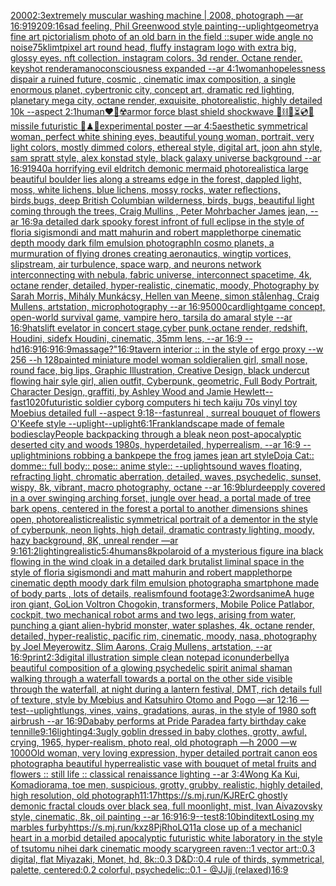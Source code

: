 [2000](https://www.ebank.nz/aiartgenerator?category=2000)[2:3](https://www.ebank.nz/aiartgenerator?category=2%3A3)[extremely muscular washing machine | 2008, photograph —ar 16:9](https://www.ebank.nz/aiartgenerator?category=extremely%2520muscular%2520washing%2520machine%2520%7C%25202008%2C%2520photograph%2520%E2%80%94ar%252016%3A9)[1920](https://www.ebank.nz/aiartgenerator?category=1920)[9:16](https://www.ebank.nz/aiartgenerator?category=9%3A16)[sad feeling, Phil Greenwood style painting](https://www.ebank.nz/aiartgenerator?category=sad%2520feeling%2C%2520Phil%2520Greenwood%2520style%2520painting)[--uplight](https://www.ebank.nz/aiartgenerator?category=--uplight)[geometry](https://www.ebank.nz/aiartgenerator?category=geometry)[a fine art pictorialism photo of an old barn in the field ::super wide angle no noise](https://www.ebank.nz/aiartgenerator?category=a%2520fine%2520art%2520pictorialism%2520photo%2520of%2520an%2520old%2520barn%2520in%2520the%2520field%2520%3A%3Asuper%2520wide%2520angle%2520no%2520noise)[75](https://www.ebank.nz/aiartgenerator?category=75)[klimt](https://www.ebank.nz/aiartgenerator?category=klimt)[pixel art round head, fluffy instagram logo with extra big, glossy eyes. nft collection. instagram colors. 3d render. Octane render. keyshot render](https://www.ebank.nz/aiartgenerator?category=pixel%2520art%2520round%2520head%2C%2520fluffy%2520instagram%2520logo%2520with%2520extra%2520big%2C%2520glossy%2520eyes.%2520nft%2520collection.%2520instagram%2520colors.%25203d%2520render.%2520Octane%2520render.%2520keyshot%2520render)[amano](https://www.ebank.nz/aiartgenerator?category=amano)[consciousness expanded --ar 4:1](https://www.ebank.nz/aiartgenerator?category=consciousness%2520expanded%2520--ar%25204%3A1)[woman](https://www.ebank.nz/aiartgenerator?category=woman)[hopelessness dispair a ruined future, cosmic , cinematic imax composition, a single enormous planet, cybertronic city,  concept art, dramatic red lighting, planetary mega city, octane render, exquisite, photorealistic, highly detailed 10k --aspect 2:1](https://www.ebank.nz/aiartgenerator?category=hopelessness%2520dispair%2520a%2520ruined%2520future%2C%2520cosmic%2520%2C%2520cinematic%2520imax%2520composition%2C%2520a%2520single%2520enormous%2520planet%2C%2520cybertronic%2520city%2C%2520%2520concept%2520art%2C%2520dramatic%2520red%2520lighting%2C%2520planetary%2520mega%2520city%2C%2520octane%2520render%2C%2520exquisite%2C%2520photorealistic%2C%2520highly%2520detailed%252010k%2520--aspect%25202%3A1)[human](https://www.ebank.nz/aiartgenerator?category=human)[❤️‍🔥☢️armor force blast shield shockwave 🧪⛓🧨⏳💿🚧missile futuristic 🧩♟🎼experimental poster —ar 4:5](https://www.ebank.nz/aiartgenerator?category=%E2%9D%A4%EF%B8%8F%E2%80%8D%F0%9F%94%A5%E2%98%A2%EF%B8%8Farmor%2520force%2520blast%2520shield%2520shockwave%2520%F0%9F%A7%AA%E2%9B%93%F0%9F%A7%A8%E2%8F%B3%F0%9F%92%BF%F0%9F%9A%A7missile%2520futuristic%2520%F0%9F%A7%A9%E2%99%9F%F0%9F%8E%BCexperimental%2520poster%2520%E2%80%94ar%25204%3A5)[aesthetic symmetrical woman, perfect white shining eyes, beautiful young woman, portrait, very light colors, mostly dimmed colors, ethereal style, digital art, joon ahn style, sam spratt style, alex konstad style, black galaxy universe background --ar 16:9](https://www.ebank.nz/aiartgenerator?category=aesthetic%2520symmetrical%2520woman%2C%2520perfect%2520white%2520shining%2520eyes%2C%2520beautiful%2520young%2520woman%2C%2520portrait%2C%2520very%2520light%2520colors%2C%2520mostly%2520dimmed%2520colors%2C%2520ethereal%2520style%2C%2520digital%2520art%2C%2520joon%2520ahn%2520style%2C%2520sam%2520spratt%2520style%2C%2520alex%2520konstad%2520style%2C%2520black%2520galaxy%2520universe%2520background%2520--ar%252016%3A9)[1940](https://www.ebank.nz/aiartgenerator?category=1940)[a horrifying evil eldritch demonic mermaid photorealistic](https://www.ebank.nz/aiartgenerator?category=a%2520horrifying%2520evil%2520eldritch%2520demonic%2520mermaid%2520photorealistic)[a large beautiful boulder lies along a  streams edge in  the forest,  dappled light, moss, white lichens, blue lichens, mossy rocks, water reflections,  birds,bugs, deep British Columbian wilderness, birds, bugs, beautiful light coming through the trees, Craig Mullins , Peter Mohrbacher James jean, --ar 16:9](https://www.ebank.nz/aiartgenerator?category=a%2520large%2520beautiful%2520boulder%2520lies%2520along%2520a%2520%2520streams%2520edge%2520in%2520%2520the%2520forest%2C%2520%2520dappled%2520light%2C%2520moss%2C%2520white%2520lichens%2C%2520blue%2520lichens%2C%2520mossy%2520rocks%2C%2520water%2520reflections%2C%2520%2520birds%2Cbugs%2C%2520deep%2520British%2520Columbian%2520wilderness%2C%2520birds%2C%2520bugs%2C%2520beautiful%2520light%2520coming%2520through%2520the%2520trees%2C%2520Craig%2520Mullins%2520%2C%2520Peter%2520Mohrbacher%2520James%2520jean%2C%2520--ar%252016%3A9)[a detailed dark spooky forest infront of full eclipse in the style of floria sigismondi and matt mahurin and robert mapplethorpe cinematic depth moody dark film emulsion photograph](https://www.ebank.nz/aiartgenerator?category=a%2520detailed%2520dark%2520spooky%2520forest%2520infront%2520of%2520full%2520eclipse%2520in%2520the%2520style%2520of%2520floria%2520sigismondi%2520and%2520matt%2520mahurin%2520and%2520robert%2520mapplethorpe%2520cinematic%2520depth%2520moody%2520dark%2520film%2520emulsion%2520photograph)[In cosmo planets, a murmuration of flying drones creating aeronautics, wingtip vortices, slipstream, air turbulence, space warp, and neurons network interconnecting with nebula, fabric universe, interconnect spacetime, 4k, octane render, detailed, hyper-realistic, cinematic, moody, Photography by Sarah Morris, Mihály Munkácsy, Hellen van Meene, simon stålenhag, Craig Mullens, artstation, microphotography --ar 16:9](https://www.ebank.nz/aiartgenerator?category=In%2520cosmo%2520planets%2C%2520a%2520murmuration%2520of%2520flying%2520drones%2520creating%2520aeronautics%2C%2520wingtip%2520vortices%2C%2520slipstream%2C%2520air%2520turbulence%2C%2520space%2520warp%2C%2520and%2520neurons%2520network%2520interconnecting%2520with%2520nebula%2C%2520fabric%2520universe%2C%2520interconnect%2520spacetime%2C%25204k%2C%2520octane%2520render%2C%2520detailed%2C%2520hyper-realistic%2C%2520cinematic%2C%2520moody%2C%2520Photography%2520by%2520Sarah%2520Morris%2C%2520Mih%C3%A1ly%2520Munk%C3%A1csy%2C%2520Hellen%2520van%2520Meene%2C%2520simon%2520st%C3%A5lenhag%2C%2520Craig%2520Mullens%2C%2520artstation%2C%2520microphotography%2520--ar%252016%3A9)[5000](https://www.ebank.nz/aiartgenerator?category=5000)[card](https://www.ebank.nz/aiartgenerator?category=card)[light](https://www.ebank.nz/aiartgenerator?category=light)[game concept, open-world survival game, vampire hero, tarsila do amaral style --ar 16:9](https://www.ebank.nz/aiartgenerator?category=game%2520concept%2C%2520open-world%2520survival%2520game%2C%2520vampire%2520hero%2C%2520tarsila%2520do%2520amaral%2520style%2520--ar%252016%3A9)[hats](https://www.ebank.nz/aiartgenerator?category=hats)[lift evelator in concert stage,cyber punk,octane render, redshift, Houdini, sidefx Houdini, cinematic, 35mm lens, --ar 16:9 --hd](https://www.ebank.nz/aiartgenerator?category=lift%2520evelator%2520in%2520concert%2520stage%2Ccyber%2520punk%2Coctane%2520render%2C%2520redshift%2C%2520Houdini%2C%2520sidefx%2520Houdini%2C%2520cinematic%2C%252035mm%2520lens%2C%2520--ar%252016%3A9%2520--hd)[16:9](https://www.ebank.nz/aiartgenerator?category=16%3A9)[16:9](https://www.ebank.nz/aiartgenerator?category=16%3A9)[16:9](https://www.ebank.nz/aiartgenerator?category=16%3A9)[massage?"](https://www.ebank.nz/aiartgenerator?category=massage%3F%22)[16:9](https://www.ebank.nz/aiartgenerator?category=16%3A9)[tavern interior :: in the style of ergo proxy --w 256 --h 128](https://www.ebank.nz/aiartgenerator?category=tavern%2520interior%2520%3A%3A%2520in%2520the%2520style%2520of%2520ergo%2520proxy%2520--w%2520256%2520--h%2520128)[painted miniature model  woman soldier](https://www.ebank.nz/aiartgenerator?category=painted%2520miniature%2520model%2520%2520woman%2520soldier)[alien girl, small nose, round face, big lips, Graphic Illustration, Creative Design, black undercut flowing hair syle girl, alien outfit, Cyberpunk, geometric, Full Body Portrait, Character Design, graffiti, by Ashley Wood and Jamie Hewlett](https://www.ebank.nz/aiartgenerator?category=alien%2520girl%2C%2520small%2520nose%2C%2520round%2520face%2C%2520big%2520lips%2C%2520Graphic%2520Illustration%2C%2520Creative%2520Design%2C%2520black%2520undercut%2520flowing%2520hair%2520syle%2520girl%2C%2520alien%2520outfit%2C%2520Cyberpunk%2C%2520geometric%2C%2520Full%2520Body%2520Portrait%2C%2520Character%2520Design%2C%2520graffiti%2C%2520by%2520Ashley%2520Wood%2520and%2520Jamie%2520Hewlett)[--fast](https://www.ebank.nz/aiartgenerator?category=--fast)[1020](https://www.ebank.nz/aiartgenerator?category=1020)[futuristic soldier cyborg computers hi tech kaiju 70s vinyl toy Moebius detailed full --aspect 9:18](https://www.ebank.nz/aiartgenerator?category=futuristic%2520soldier%2520cyborg%2520computers%2520hi%2520tech%2520kaiju%252070s%2520vinyl%2520toy%2520Moebius%2520detailed%2520full%2520--aspect%25209%3A18)[--fast](https://www.ebank.nz/aiartgenerator?category=--fast)[unreal , surreal bouquet of flowers O'Keefe style --uplight](https://www.ebank.nz/aiartgenerator?category=unreal%2520%2C%2520surreal%2520bouquet%2520of%2520flowers%2520O%27Keefe%2520style%2520--uplight)[--uplight](https://www.ebank.nz/aiartgenerator?category=--uplight)[6:1](https://www.ebank.nz/aiartgenerator?category=6%3A1)[Frank](https://www.ebank.nz/aiartgenerator?category=Frank)[landscape made of female bodies](https://www.ebank.nz/aiartgenerator?category=landscape%2520made%2520of%2520female%2520bodies)[clay](https://www.ebank.nz/aiartgenerator?category=clay)[People backpacking through a bleak neon post-apocalyptic deserted city and woods 1980s, hyperdetailed, hyperrealism, --ar 16:9 --uplight](https://www.ebank.nz/aiartgenerator?category=People%2520backpacking%2520through%2520a%2520bleak%2520neon%2520post-apocalyptic%2520deserted%2520city%2520and%2520woods%25201980s%2C%2520hyperdetailed%2C%2520hyperrealism%2C%2520--ar%252016%3A9%2520--uplight)[minions robbing a bank](https://www.ebank.nz/aiartgenerator?category=minions%2520robbing%2520a%2520bank)[pepe the frog james jean art style](https://www.ebank.nz/aiartgenerator?category=pepe%2520the%2520frog%2520james%2520jean%2520art%2520style)[Doja Cat:: domme:: full body:: pose:: anime style:: --uplight](https://www.ebank.nz/aiartgenerator?category=Doja%2520Cat%3A%3A%2520domme%3A%3A%2520full%2520body%3A%3A%2520pose%3A%3A%2520anime%2520style%3A%3A%2520--uplight)[sound waves floating, refracting light, chromatic aberration, detailed, waves, psychedelic, sunset, wispy, 8k, vibrant, macro photography, octane --ar 16:9](https://www.ebank.nz/aiartgenerator?category=sound%2520waves%2520floating%2C%2520refracting%2520light%2C%2520chromatic%2520aberration%2C%2520detailed%2C%2520waves%2C%2520psychedelic%2C%2520sunset%2C%2520wispy%2C%25208k%2C%2520vibrant%2C%2520macro%2520photography%2C%2520octane%2520--ar%252016%3A9)[blur](https://www.ebank.nz/aiartgenerator?category=blur)[deepply covered in a over swinging arching forset, jungle over head, a portal made of tree bark opens, centered in the forest  a portal to another dimensions shines open, photorealistic](https://www.ebank.nz/aiartgenerator?category=deepply%2520covered%2520in%2520a%2520over%2520swinging%2520arching%2520forset%2C%2520jungle%2520over%2520head%2C%2520a%2520portal%2520made%2520of%2520tree%2520bark%2520opens%2C%2520centered%2520in%2520the%2520forest%2520%2520a%2520portal%2520to%2520another%2520dimensions%2520shines%2520open%2C%2520photorealistic)[realistic symmetrical portrait of a dementor in the style of cyberpunk, neon lights, high detail, dramatic contrasty lighting, moody, hazy background, 8K, unreal render —ar 9:16](https://www.ebank.nz/aiartgenerator?category=realistic%2520symmetrical%2520portrait%2520of%2520a%2520dementor%2520in%2520the%2520style%2520of%2520cyberpunk%2C%2520neon%2520lights%2C%2520high%2520detail%2C%2520dramatic%2520contrasty%2520lighting%2C%2520moody%2C%2520hazy%2520background%2C%25208K%2C%2520unreal%2520render%2520%E2%80%94ar%25209%3A16)[1:2](https://www.ebank.nz/aiartgenerator?category=1%3A2)[lighting](https://www.ebank.nz/aiartgenerator?category=lighting)[realistic](https://www.ebank.nz/aiartgenerator?category=realistic)[5:4](https://www.ebank.nz/aiartgenerator?category=5%3A4)[humans](https://www.ebank.nz/aiartgenerator?category=humans)[8k](https://www.ebank.nz/aiartgenerator?category=8k)[polaroid of a mysterious figure ina black flowing in the wind cloak in a detailed dark brutalist liminal space in the style of floria sigismondi and matt mahurin and robert mapplethorpe cinematic depth moody dark film emulsion photograph](https://www.ebank.nz/aiartgenerator?category=polaroid%2520of%2520a%2520mysterious%2520figure%2520ina%2520black%2520flowing%2520in%2520the%2520wind%2520cloak%2520in%2520a%2520detailed%2520dark%2520brutalist%2520liminal%2520space%2520in%2520the%2520style%2520of%2520floria%2520sigismondi%2520and%2520matt%2520mahurin%2520and%2520robert%2520mapplethorpe%2520cinematic%2520depth%2520moody%2520dark%2520film%2520emulsion%2520photograph)[a smartphone made of body parts , lots of details, realism](https://www.ebank.nz/aiartgenerator?category=a%2520smartphone%2520made%2520of%2520body%2520parts%2520%2C%2520lots%2520of%2520details%2C%2520realism)[found footage](https://www.ebank.nz/aiartgenerator?category=found%2520footage)[3:2](https://www.ebank.nz/aiartgenerator?category=3%3A2)[words](https://www.ebank.nz/aiartgenerator?category=words)[anime](https://www.ebank.nz/aiartgenerator?category=anime)[A huge iron giant, GoLion Voltron Chogokin, transformers, Mobile Police Patlabor, cockpit, two mechanical robot arms and two legs, arising from water, punching a giant alien-hybrid monster, water splashes, 4k, octane render, detailed, hyper-realistic, pacific rim, cinematic, moody, nasa, photography by Joel Meyerowitz, Slim Aarons, Craig Mullens, artstation, --ar 16:9](https://www.ebank.nz/aiartgenerator?category=A%2520huge%2520iron%2520giant%2C%2520GoLion%2520Voltron%2520Chogokin%2C%2520transformers%2C%2520Mobile%2520Police%2520Patlabor%2C%2520cockpit%2C%2520two%2520mechanical%2520robot%2520arms%2520and%2520two%2520legs%2C%2520arising%2520from%2520water%2C%2520punching%2520a%2520giant%2520alien-hybrid%2520monster%2C%2520water%2520splashes%2C%25204k%2C%2520octane%2520render%2C%2520detailed%2C%2520hyper-realistic%2C%2520pacific%2520rim%2C%2520cinematic%2C%2520moody%2C%2520nasa%2C%2520photography%2520by%2520Joel%2520Meyerowitz%2C%2520Slim%2520Aarons%2C%2520Craig%2520Mullens%2C%2520artstation%2C%2520--ar%252016%3A9)[print](https://www.ebank.nz/aiartgenerator?category=print)[2:3](https://www.ebank.nz/aiartgenerator?category=2%3A3)[digital illustration simple clean notepad icon](https://www.ebank.nz/aiartgenerator?category=digital%2520illustration%2520simple%2520clean%2520notepad%2520icon)[underbelly](https://www.ebank.nz/aiartgenerator?category=underbelly)[a beautiful composition of a glowing psychedelic spirit animal shaman walking through a waterfall towards a portal on the other side visible through the waterfall, at night during a lantern festival, DMT,  rich details full of texture, style by Mœbius and Katsuhiro Otomo and Pogo —ar 12:16 —test](https://www.ebank.nz/aiartgenerator?category=a%2520beautiful%2520composition%2520of%2520a%2520glowing%2520psychedelic%2520spirit%2520animal%2520shaman%2520walking%2520through%2520a%2520waterfall%2520towards%2520a%2520portal%2520on%2520the%2520other%2520side%2520visible%2520through%2520the%2520waterfall%2C%2520at%2520night%2520during%2520a%2520lantern%2520festival%2C%2520DMT%2C%2520%2520rich%2520details%2520full%2520of%2520texture%2C%2520style%2520by%2520M%C5%93bius%2520and%2520Katsuhiro%2520Otomo%2520and%2520Pogo%2520%E2%80%94ar%252012%3A16%2520%E2%80%94test)[--uplight](https://www.ebank.nz/aiartgenerator?category=--uplight)[lungs, vines, vains,  gradations, auras, in the style of 1980 soft airbrush --ar 16:9](https://www.ebank.nz/aiartgenerator?category=lungs%2C%2520vines%2C%2520vains%2C%2520%2520gradations%2C%2520auras%2C%2520in%2520the%2520style%2520of%25201980%2520soft%2520airbrush%2520--ar%252016%3A9)[](https://www.ebank.nz/aiartgenerator?category=)[Dababy performs at Pride Parade](https://www.ebank.nz/aiartgenerator?category=Dababy%2520performs%2520at%2520Pride%2520Parade)[a farty birthday cake tennille](https://www.ebank.nz/aiartgenerator?category=a%2520farty%2520birthday%2520cake%2520tennille)[9:16](https://www.ebank.nz/aiartgenerator?category=9%3A16)[lighting](https://www.ebank.nz/aiartgenerator?category=lighting)[4:3](https://www.ebank.nz/aiartgenerator?category=4%3A3)[ugly goblin dressed in baby clothes, grotty, awful, crying, 1965, hyper-realism, photo real, old photograph —h 2000 —w 1000](https://www.ebank.nz/aiartgenerator?category=ugly%2520goblin%2520dressed%2520in%2520baby%2520clothes%2C%2520grotty%2C%2520awful%2C%2520crying%2C%25201965%2C%2520hyper-realism%2C%2520photo%2520real%2C%2520old%2520photograph%2520%E2%80%94h%25202000%2520%E2%80%94w%25201000)[Old woman, very loving expression, hyper detailed portrait canon eos photograph](https://www.ebank.nz/aiartgenerator?category=Old%2520woman%2C%2520very%2520loving%2520expression%2C%2520hyper%2520detailed%2520portrait%2520canon%2520eos%2520photograph)[a beautiful hyperrealistic vase with bouquet of metal fruits and flowers :: still life :: classical renaissance lighting  --ar 3:4](https://www.ebank.nz/aiartgenerator?category=a%2520beautiful%2520hyperrealistic%2520vase%2520with%2520bouquet%2520of%2520metal%2520fruits%2520and%2520flowers%2520%3A%3A%2520still%2520life%2520%3A%3A%2520classical%2520renaissance%2520lighting%2520%2520--ar%25203%3A4)[Wong Ka Kui, Koma](https://www.ebank.nz/aiartgenerator?category=Wong%2520Ka%2520Kui%2C%2520Koma)[diorama, toe men, suspicious, grotty, grubby, realistic, highly detailed, high resolution, old photograph](https://www.ebank.nz/aiartgenerator?category=diorama%2C%2520toe%2520men%2C%2520suspicious%2C%2520grotty%2C%2520grubby%2C%2520realistic%2C%2520highly%2520detailed%2C%2520high%2520resolution%2C%2520old%2520photograph)[11:17](https://www.ebank.nz/aiartgenerator?category=11%3A17)[https://s.mj.run/KJRErC  ghostly demonic fractal clouds over black sea, full moonlight, mist, Ivan Aivazovsky style, cinematic, 8k, oil painting --ar 16:9](https://www.ebank.nz/aiartgenerator?category=https%3A//s.mj.run/KJRErC%2520%2520ghostly%2520demonic%2520fractal%2520clouds%2520over%2520black%2520sea%2C%2520full%2520moonlight%2C%2520mist%2C%2520Ivan%2520Aivazovsky%2520style%2C%2520cinematic%2C%25208k%2C%2520oil%2520painting%2520--ar%252016%3A9)[16:9](https://www.ebank.nz/aiartgenerator?category=16%3A9)[--test](https://www.ebank.nz/aiartgenerator?category=--test)[8:10](https://www.ebank.nz/aiartgenerator?category=8%3A10)[bindi](https://www.ebank.nz/aiartgenerator?category=bindi)[text](https://www.ebank.nz/aiartgenerator?category=text)[Losing my marbles furby](https://www.ebank.nz/aiartgenerator?category=Losing%2520my%2520marbles%2520furby)[<https://s.mj.run/kxz8PjRhoLQ>](https://www.ebank.nz/aiartgenerator?category=%3Chttps%3A//s.mj.run/kxz8PjRhoLQ%3E)[11](https://www.ebank.nz/aiartgenerator?category=11)[a close up of a mechanicl heart in a morbid detailed apocalyptic futuristic white laboratory in the style of tsutomu nihei dark cinematic moody scary](https://www.ebank.nz/aiartgenerator?category=a%2520close%2520up%2520of%2520a%2520mechanicl%2520heart%2520in%2520a%2520morbid%2520detailed%2520apocalyptic%2520futuristic%2520white%2520laboratory%2520in%2520the%2520style%2520of%2520tsutomu%2520nihei%2520dark%2520cinematic%2520moody%2520scary)[green raven::1 vector art::0.3 digital, flat Miyazaki, Monet, hd, 8k::0.3 D&D::0.4 rule of thirds, symmetrical, palette, centered:0.2 colorful, psychedelic::0.1 - @JJjj (relaxed)](https://www.ebank.nz/aiartgenerator?category=green%2520raven%3A%3A1%2520vector%2520art%3A%3A0.3%2520digital%2C%2520flat%2520Miyazaki%2C%2520Monet%2C%2520hd%2C%25208k%3A%3A0.3%2520D%26D%3A%3A0.4%2520rule%2520of%2520thirds%2C%2520symmetrical%2C%2520palette%2C%2520centered%3A0.2%2520colorful%2C%2520psychedelic%3A%3A0.1%2520-%2520%40JJjj%2520%28relaxed%29)[16:9](https://www.ebank.nz/aiartgenerator?category=16%3A9)
